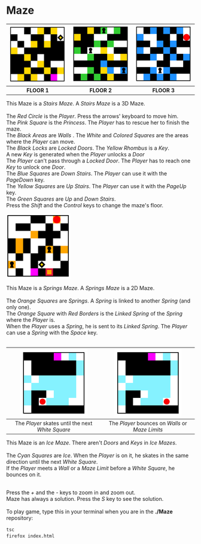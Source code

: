 # Maze
  
|<img src="/media/stairsmaze_floor1.png"/>|<img src="/media/stairsmaze_floor2.png"/>|<img src="/media/stairsmaze_floor3.png"/>|
|:------------:|:-------------:|:-----------:|
|<b>FLOOR 1</b>|<b>FLOOR 2</b>|<b>FLOOR 3</b>|

This Maze is a <i>Stairs Maze</i>. A <i>Stairs Maze</i> is a 3D Maze.</br></br>
The <i>Red Circle</i> is the <i>Player</i>. Press the arrows' keyboard to move him.</br>
The <i>Pink Square</i> is the <i>Princess</i>. The <i>Player</i> has to rescue her to finish the maze.</br>
The <i>Black Areas</i> are <i>Walls</i> . The <i>White</i> and <i>Colored Squares</i> are the areas where the <i>Player</i> can move.</br>
The <i>Black Locks</i> are <i>Locked Doors</i>. The <i>Yellow Rhombus</i> is a <i>Key</i>.</br>
A new <i>Key</i> is generated when the <i>Player</i> unlocks a <i>Door</i></br>
The <i>Player</i> can't pass through a <i>Locked Door</i>. The <i>Player</i> has to reach one <i>Key</i> to unlock one <i>Door</i>.</br>
The <i>Blue Squares</i> are <i>Down Stairs</i>. The <i>Player</i> can use it with the <i>PageDown</i> key.</br>
The <i>Yellow Squares</i> are <i>Up Stairs</i>. The <i>Player</i> can use it with the <i>PageUp</i> key.</br>
The <i>Green Squares</i> are <i>Up</i> and <i>Down Stairs</i>.</br>
Press the <i>Shift</i> and the <i>Control</i> keys to change the maze's floor.</br>

<img src="/media/springsmaze.png">

This Maze is a <i>Springs Maze</i>. A <i>Springs Maze</i> is a 2D Maze.</br></br>
The <i>Orange Squares</i> are <i>Springs</i>. A <i>Spring</i> is linked to another <i>Spring</i> (and only one).</br>
The <i>Orange Square</i> with <i>Red Borders</i> is the <i>Linked Spring</i> of the <i>Spring</i> where the <i>Player</i> is.</br>
When the <i>Player</i> uses a <i>Spring</i>, he is sent to its <i>Linked Spring</i>. The <i>Player</i> can use a <i>Spring</i> with the <i>Space</i> key.</br></br>

|<img src="/media/icemaze1.gif"/>|<img src="/media/icemaze2.gif"/>|
|:------------:|:-------------:|
|The <i>Player</i> skates until the next <i>White Square</i>|The <i>Player</i> bounces on <i>Walls</i> or <i>Maze Limits</i>|

This Maze is an <i>Ice Maze</i>. There aren't <i>Doors</i> and <i>Keys</i> in <i>Ice Mazes</i>.</br></br>
The <i>Cyan Squares</i> are <i>Ice</i>. When the <i>Player</i> is on it, he skates in the same direction until the next <i>White Square</i>.</br>
If the <i>Player</i> meets a <i>Wall</i> or a <i>Maze Limit</i> before a <i>White Square</i>, he bounces on it.</br></br>

Press the <i>+</i> and the <i>-</i> keys to zoom in and zoom out.</br>
Maze has always a solution. Press the <i>S</i> key to see the solution.</br></br>
To play game, type this in your terminal when you are in the <b>./Maze</b> repository:</br>
```sh
tsc
firefox index.html
```
